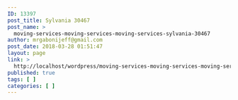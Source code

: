 ```yaml
---
ID: 13397
post_title: Sylvania 30467
post_name: >
  moving-services-moving-services-moving-services-sylvania-30467
author: mrgabonijeff@gmail.com
post_date: 2018-03-28 01:51:47
layout: page
link: >
  http://localhost/wordpress/moving-services-moving-services-moving-services-sylvania-30467/
published: true
tags: [ ]
categories: [ ]
---
```

